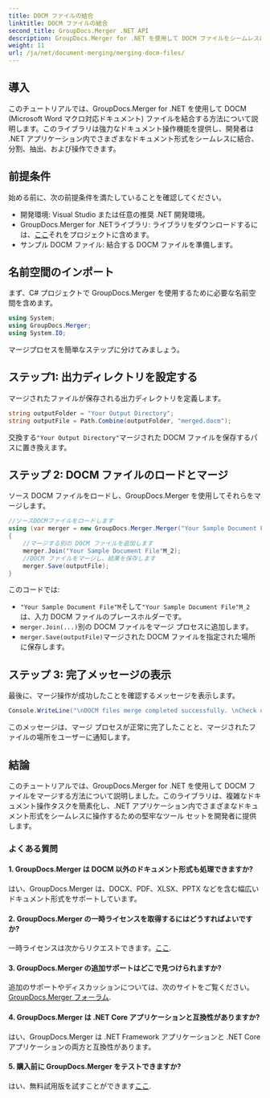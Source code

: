 ```yaml
---
title: DOCM ファイルの結合
linktitle: DOCM ファイルの結合
second_title: GroupDocs.Merger .NET API
description: GroupDocs.Merger for .NET を使用して DOCM ファイルをシームレスに結合する方法を学びます。.NET アプリケーション用のシンプルで効率的なドキュメント操作。
weight: 11
url: /ja/net/document-merging/merging-docm-files/
---
```

## 導入
このチュートリアルでは、GroupDocs.Merger for .NET を使用して DOCM (Microsoft Word マクロ対応ドキュメント) ファイルを結合する方法について説明します。このライブラリは強力なドキュメント操作機能を提供し、開発者は .NET アプリケーション内でさまざまなドキュメント形式をシームレスに結合、分割、抽出、および操作できます。
## 前提条件
始める前に、次の前提条件を満たしていることを確認してください。
- 開発環境: Visual Studio または任意の推奨 .NET 開発環境。
-  GroupDocs.Merger for .NETライブラリ: ライブラリをダウンロードするには、[ここ](https://releases.groupdocs.com/merger/net/)それをプロジェクトに含めます。
- サンプル DOCM ファイル: 結合する DOCM ファイルを準備します。
  

## 名前空間のインポート
まず、C# プロジェクトで GroupDocs.Merger を使用するために必要な名前空間を含めます。
```csharp
using System; 
using GroupDocs.Merger;
using System.IO;
```

マージプロセスを簡単なステップに分けてみましょう。
## ステップ1: 出力ディレクトリを設定する
マージされたファイルが保存される出力ディレクトリを定義します。
```csharp
string outputFolder = "Your Output Directory";
string outputFile = Path.Combine(outputFolder, "merged.docm");
```
交換する`"Your Output Directory"`マージされた DOCM ファイルを保存するパスに置き換えます。
## ステップ 2: DOCM ファイルのロードとマージ
ソース DOCM ファイルをロードし、GroupDocs.Merger を使用してそれらをマージします。
```csharp
//ソースDOCMファイルをロードします
using (var merger = new GroupDocs.Merger.Merger("Your Sample Document File"M))
{
    //マージする別の DOCM ファイルを追加します
    merger.Join("Your Sample Document File"M_2);
    //DOCM ファイルをマージし、結果を保存します
    merger.Save(outputFile);
}
```
このコードでは:
- `"Your Sample Document File"M`そして`"Your Sample Document File"M_2`は、入力 DOCM ファイルのプレースホルダーです。
- `merger.Join(...)`別の DOCM ファイルをマージ プロセスに追加します。
- `merger.Save(outputFile)`マージされた DOCM ファイルを指定された場所に保存します。
## ステップ 3: 完了メッセージの表示
最後に、マージ操作が成功したことを確認するメッセージを表示します。
```csharp
Console.WriteLine("\nDOCM files merge completed successfully. \nCheck output in {0}", outputFolder);
```
このメッセージは、マージ プロセスが正常に完了したことと、マージされたファイルの場所をユーザーに通知します。

## 結論
このチュートリアルでは、GroupDocs.Merger for .NET を使用して DOCM ファイルをマージする方法について説明しました。このライブラリは、複雑なドキュメント操作タスクを簡素化し、.NET アプリケーション内でさまざまなドキュメント形式をシームレスに操作するための堅牢なツール セットを開発者に提供します。

### よくある質問
#### 1. GroupDocs.Merger は DOCM 以外のドキュメント形式も処理できますか?
はい、GroupDocs.Merger は、DOCX、PDF、XLSX、PPTX などを含む幅広いドキュメント形式をサポートしています。
#### 2. GroupDocs.Merger の一時ライセンスを取得するにはどうすればよいですか?
一時ライセンスは次からリクエストできます。[ここ](https://purchase.groupdocs.com/temporary-license/).
#### 3. GroupDocs.Merger の追加サポートはどこで見つけられますか?
追加のサポートやディスカッションについては、次のサイトをご覧ください。[GroupDocs.Merger フォーラム](https://forum.groupdocs.com/c/merger/32).
#### 4. GroupDocs.Merger は .NET Core アプリケーションと互換性がありますか?
はい、GroupDocs.Merger は .NET Framework アプリケーションと .NET Core アプリケーションの両方と互換性があります。
#### 5. 購入前に GroupDocs.Merger をテストできますか?
はい、無料試用版を試すことができます[ここ](https://releases.groupdocs.com/).
